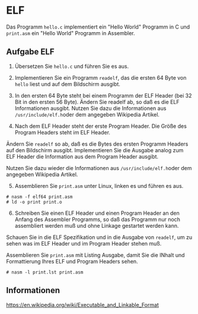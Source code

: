 # ELF

Das Programm `hello.c` implementiert ein "Hello World" Programm in C und `print.asm` ein "Hello World" Programm in Assembler.

## Aufgabe ELF

1. Übersetzen Sie `hello.c` und führen Sie es aus.

2. Implementieren Sie ein Programm `readelf`, das die ersten 64 Byte von `hello` liest und auf dem Bildschirm ausgibt.

3. In den ersten 64 Byte steht bei einem Programm der ELF Header (bei 32 Bit in den ersten 56 Byte). Ändern Sie readelf 
ab, so daß es die ELF Informationen ausgibt. Nutzen Sie dazu die Informationen aus `/usr/include/elf.h`oder dem angegeben Wikipedia Artikel.

4. Nach dem ELF Header steht der erste Program Header. Die Größe des Program Headers steht im ELF Header.

Ändern Sie `readelf` so ab, daß es die Bytes des ersten Programm Headers auf den Bildschirm ausgibt. Implementieren Sie die Ausgabe analog
zum ELF Header die Information aus dem Program Header ausgibt.

Nutzen Sie dazu wieder die Informationen aus `/usr/include/elf.h`oder dem angegeben Wikipedia Artikel.

5. Assemblieren Sie `print.asm` unter Linux, linken es und führen es aus.
```
# nasm -f elf64 print.asm
# ld -o print print.o
```

6. Schreiben Sie einen ELF Header und einen Program Header an den Anfang des Assembler Programms, so daß das Programm nur noch assembliert 
werden muß und ohne Linkage gestartet werden kann.

Schauen Sie in die ELF Spezifikation und in die Ausgabe von `readelf`, um zu sehen was im ELF Header und im Program Header stehen muß.

Assemblieren Sie `print.asm` mit Listing Ausgabe, damit Sie die INhalt und Formattierung Ihres ELF und Program Headers sehen.
```
# nasm -l print.lst print.asm
```

## Informationen
https://en.wikipedia.org/wiki/Executable_and_Linkable_Format